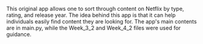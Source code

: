 This original app allows one to sort through content on Netflix by type, rating, and release year. The idea behind this app is that it can help individuals easily find content they are looking for. The app's main contents are in main.py, while the Week_3_2 and Week_4_2 files were used for guidance.
